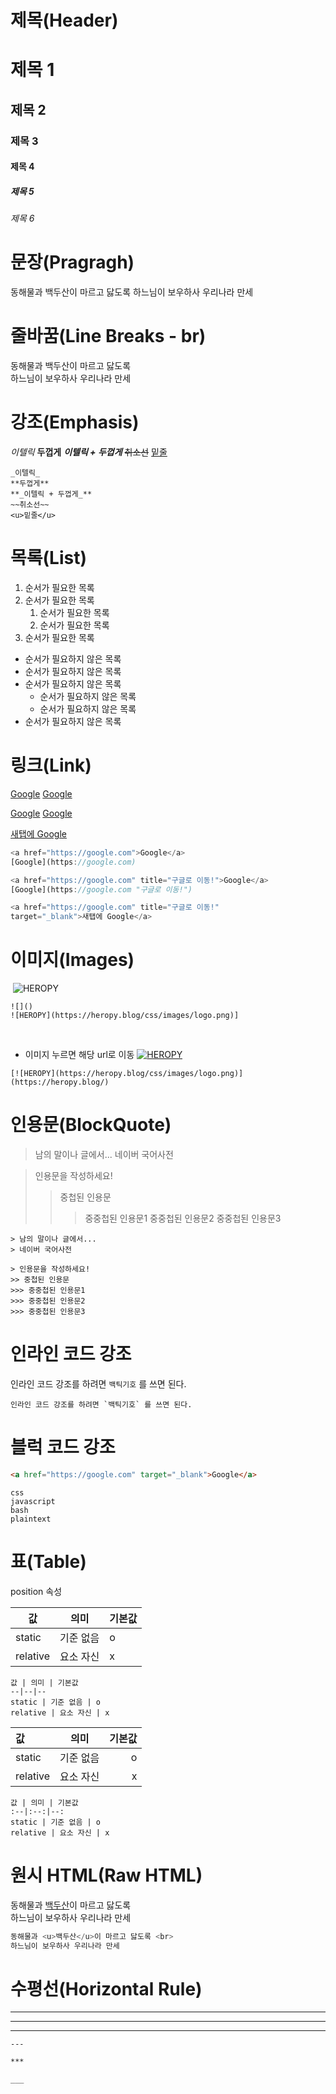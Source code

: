 # 제목(Header)

# 제목 1 
## 제목 2 
### 제목 3 
#### 제목 4
##### 제목 5
###### 제목 6

# 문장(Pragragh)
동해물과 백두산이 마르고 닳도록
하느님이 보우하사 우리나라 만세

# 줄바꿈(Line Breaks - br)
동해물과 백두산이 마르고 닳도록 <br> 
하느님이 보우하사 우리나라 만세


# 강조(Emphasis)
_이텔릭_
**두껍게**
**_이텔릭 + 두껍게_**
~~취소선~~
<u>밑줄</u>

```
_이텔릭_
**두껍게**
**_이텔릭 + 두껍게_**
~~취소선~~
<u>밑줄</u>
```

# 목록(List)
1. 순서가 필요한 목록
2. 순서가 필요한 목록
   1. 순서가 필요한 목록
   2. 순서가 필요한 목록
3. 순서가 필요한 목록

- 순서가 필요하지 않은 목록
- 순서가 필요하지 않은 목록
- 순서가 필요하지 않은 목록
    - 순서가 필요하지 않은 목록
    - 순서가 필요하지 않은 목록
- 순서가 필요하지 않은 목록

# 링크(Link)
<a href="https://google.com">Google</a>
[Google](https://google.com)

<a href="https://google.com" title="구글로 이동!">Google</a>
[Google](https://google.com "구글로 이동!")

<a href="https://google.com" title="구글로 이동!" 
target="_blank">새탭에 Google</a>

```js
<a href="https://google.com">Google</a>
[Google](https://google.com)

<a href="https://google.com" title="구글로 이동!">Google</a>
[Google](https://google.com "구글로 이동!")

<a href="https://google.com" title="구글로 이동!" 
target="_blank">새탭에 Google</a>
```

# 이미지(Images) 
![]()
![HEROPY](https://heropy.blog/css/images/logo.png)
```
![]()
![HEROPY](https://heropy.blog/css/images/logo.png)]

```

<br>

- 이미지 누르면 해당 url로 이동
[![HEROPY](https://heropy.blog/css/images/logo.png)](https://heropy.blog/)

```
[![HEROPY](https://heropy.blog/css/images/logo.png)](https://heropy.blog/)
```

# 인용문(BlockQuote)
> 남의 말이나 글에서...
> 네이버 국어사전

> 인용문을 작성하세요!
>> 중첩된 인용문
>>> 중중첩된 인용문1
>>> 중중첩된 인용문2
>>> 중중첩된 인용문3
```
> 남의 말이나 글에서...
> 네이버 국어사전

> 인용문을 작성하세요!
>> 중첩된 인용문
>>> 중중첩된 인용문1
>>> 중중첩된 인용문2
>>> 중중첩된 인용문3
```

# 인라인 코드 강조
인라인 코드 강조를 하려면 `백틱기호` 를 쓰면 된다.
```
인라인 코드 강조를 하려면 `백틱기호` 를 쓰면 된다.
```

# 블럭 코드 강조
```html
<a href="https://google.com" target="_blank">Google</a>
```

```
css
javascript
bash
plaintext
```

# 표(Table)
position 속성

값 | 의미 | 기본값
--|--|--
static | 기준 없음 | o
relative | 요소 자신 | x

```
값 | 의미 | 기본값
--|--|--
static | 기준 없음 | o
relative | 요소 자신 | x
```


값 | 의미 | 기본값
:--|:--:|--:
static | 기준 없음 | o
relative | 요소 자신 | x

```
값 | 의미 | 기본값
:--|:--:|--:
static | 기준 없음 | o
relative | 요소 자신 | x
```

# 원시 HTML(Raw HTML)

동해물과 <u>백두산</u>이 마르고 닳도록 <br>
하느님이 보우하사 우리나라 만세

```js
동해물과 <u>백두산</u>이 마르고 닳도록 <br>
하느님이 보우하사 우리나라 만세
```

# 수평선(Horizontal Rule)
---

***

___

```
---

***

___
```
